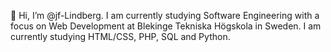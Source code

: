 👋 Hi, I’m @jf-Lindberg. I am currently studying Software Engineering with a focus on Web Development at Blekinge Tekniska Högskola in Sweden. I am currently studying HTML/CSS, PHP, SQL and Python.
